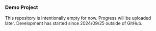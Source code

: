 ### Demo Project

This repository is intentionally empty for now. Progress will be uploaded later.
Development has started since 2024/09/25 outside of GitHub.
